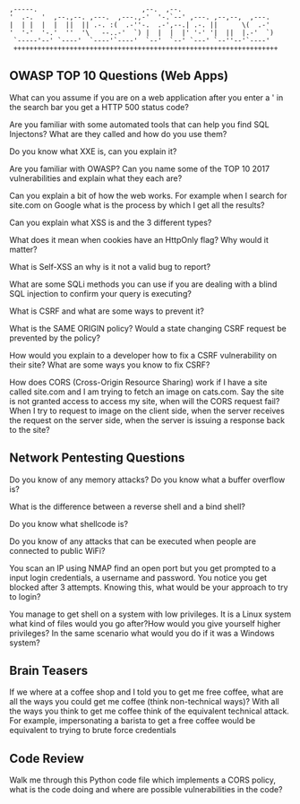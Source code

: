 
```
,-----.                          ,--.  ,--.                       
'  .-.  '  ,--.,--. ,---.  ,---.,-'  '-.`--' ,---. ,--,--,  ,---.  
|  | |  |  |  ||  || .-. :(  .-''-.  .-',--.| .-. ||      \(  .-'  
'  '-'  '-.'  ''  '\   --..-'  `) |  |  |  |' '-' '|  ||  |.-'  `) 
 `-----'--' `----'  `----'`----'  `--'  `--' `---' `--''--'`----'  
 ++++++++++++++++++++++++++++++++++++++++++++++++++++++++++++++++++
 ```                                                                

## OWASP TOP 10 Questions (Web Apps)

What can you assume if you are on a web application after you enter a ' in the search bar
you get a HTTP 500 status code?

Are you familiar with some automated tools that can help you find
SQL Injectons? What are they called and how do you use them?

Do you know what XXE is, can you explain it?

Are you familiar with OWASP? Can you name some of the TOP 10 2017 vulnerabilities
and explain what they each are?

Can you explain a bit of how the web works. For example when I search for site.com on Google what is the process by which I get all the results?

Can you explain what XSS is and the 3 different types?

What does it mean when cookies have an HttpOnly flag? Why would it matter?

What is Self-XSS an why is it not a valid bug to report?

What are some SQLi methods you can use if you are dealing with a 
blind SQL injection to confirm your query is executing?

What is CSRF and what are some ways to prevent it?

What is the SAME ORIGIN policy? Would a state changing CSRF request be prevented by the policy?

How would you explain to a developer how to fix a CSRF vulnerability on their site? What are some ways you know to fix CSRF?

How does CORS (Cross-Origin Resource Sharing) work if I have a site called site.com and I am trying to fetch an image on cats.com. Say the site is not granted access to access my site, when will the CORS request fail? When I try to request to image on the client side, when the server receives the request on the server side, when the server is issuing a response back to the site? 

## Network Pentesting Questions

Do you know of any memory attacks? Do you know what a buffer overflow is?

What is the difference between a reverse shell and a bind shell? 

Do you know what shellcode is? 

Do you know of any attacks that can be executed when people are connected to public WiFi?

You scan an IP using NMAP find an open port 
but you get prompted to a input login credentials, a username and password. You notice you get blocked after 3 attempts. Knowing this, what would be your approach to try to login? 

You manage to get shell on a system with low privileges. It is a Linux system what kind of files would you go after?How would you give yourself higher privileges? In the same scenario what would you do if it was a Windows system?

## Brain Teasers

If we where at a coffee shop and I told you to get me free coffee, what are all the ways you could get me coffee (think non-technical ways)? With all the ways you think to get me coffee think of the equivalent technical attack. For example, impersonating a barista to get a free coffee would be equivalent to trying to brute force credentials

## Code Review 

Walk me through this Python code file which implements a CORS policy, what is the code doing and where are possible vulnerabilities in the code?








